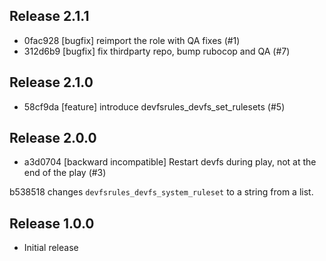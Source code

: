 ## Release 2.1.1

* 0fac928 [bugfix] reimport the role with QA fixes (#1)
* 312d6b9 [bugfix] fix thirdparty repo, bump rubocop and QA (#7)

## Release 2.1.0

* 58cf9da [feature] introduce devfsrules_devfs_set_rulesets (#5)

## Release 2.0.0

* a3d0704 [backward incompatible] Restart devfs during play, not at the end of the play (#3)

b538518 changes `devfsrules_devfs_system_ruleset` to a string from a list.

## Release 1.0.0

* Initial release
